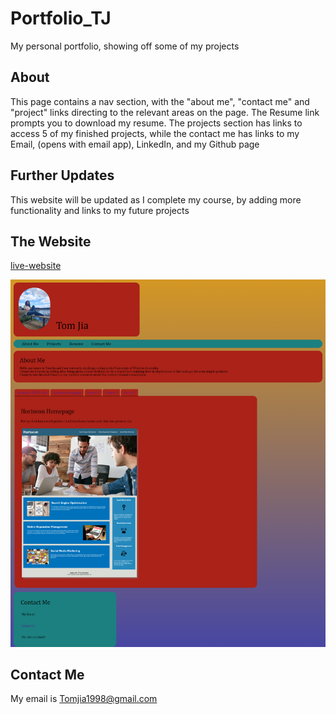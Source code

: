 # Portfolio_TJ

My personal portfolio, showing off some of my projects

## About

This page contains a nav section, with the "about me", "contact me" and "project" links directing to the relevant areas on the page. The Resume link prompts you to download my resume. The projects section has links to access 5 of my finished projects, while the contact me has links to my Email, (opens with email app), LinkedIn, and my Github page

## Further Updates

This website will be updated as I complete my course, by adding more functionality and links to my future projects

## The Website

[live-website](https://tomjia98.github.io/Portfolio_TJ/)

![image](./assets/images/screencapture.png)

## Contact Me

My email is Tomjia1998@gmail.com
